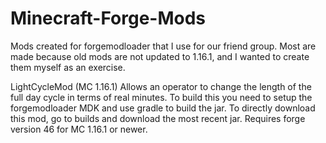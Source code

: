 # Minecraft-Forge-Mods
Mods created for forgemodloader that I use for our friend group. Most are made because old mods are not updated to 1.16.1, and I wanted to create them myself as an exercise.

LightCycleMod (MC 1.16.1)
    Allows an operator to change the length of the full day cycle in terms of real minutes.
    To build this you need to setup the forgemodloader MDK and use gradle to build the jar.
    To directly download this mod, go to builds and download the most recent jar. Requires forge version 46 for MC 1.16.1 or newer.
